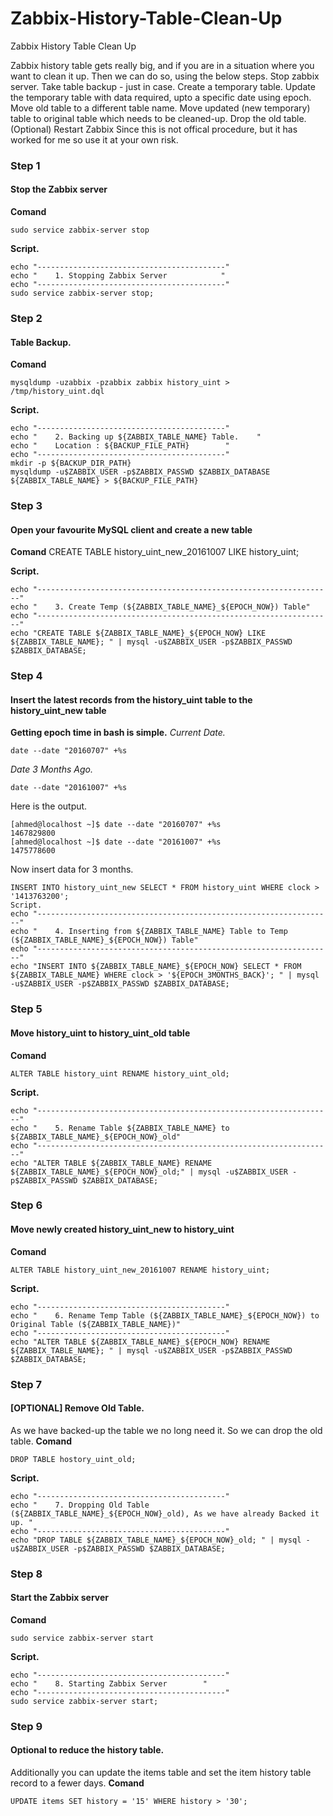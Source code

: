# Zabbix-History-Table-Clean-Up
Zabbix History Table Clean Up

Zabbix history table gets really big, and if you are in a situation where you want to clean it up.
Then we can do so, using the below steps.
Stop zabbix server.
Take table backup - just in case.
Create a temporary table.
Update the temporary table with data required, upto a specific date using epoch.
Move old table to a different table name.
Move updated (new temporary) table to original table which needs to be cleaned-up.
Drop the old table. (Optional)
Restart Zabbix
Since this is not offical procedure, but it has worked for me so use it at your own risk.
### Step 1 
#### Stop the Zabbix server

**Comand**

	sudo service zabbix-server stop

**Script.**

	echo "------------------------------------------"
	echo "    1. Stopping Zabbix Server            "
	echo "------------------------------------------"
	sudo service zabbix-server stop;

### Step 2 
#### Table Backup.
**Comand**

	mysqldump -uzabbix -pzabbix zabbix history_uint > /tmp/history_uint.dql

**Script.**

	echo "------------------------------------------"
	echo "    2. Backing up ${ZABBIX_TABLE_NAME} Table.    "
	echo "    Location : ${BACKUP_FILE_PATH}        "
	echo "------------------------------------------"
	mkdir -p ${BACKUP_DIR_PATH}
	mysqldump -u$ZABBIX_USER -p$ZABBIX_PASSWD $ZABBIX_DATABASE ${ZABBIX_TABLE_NAME} > ${BACKUP_FILE_PATH}

### Step 3 
#### Open your favourite MySQL client and create a new table
**Comand**
	CREATE TABLE history_uint_new_20161007 LIKE history_uint;


**Script.**

	echo "------------------------------------------------------------------"
	echo "    3. Create Temp (${ZABBIX_TABLE_NAME}_${EPOCH_NOW}) Table"
	echo "------------------------------------------------------------------"
	echo "CREATE TABLE ${ZABBIX_TABLE_NAME}_${EPOCH_NOW} LIKE ${ZABBIX_TABLE_NAME}; " | mysql -u$ZABBIX_USER -p$ZABBIX_PASSWD $ZABBIX_DATABASE;
	
### Step 4
#### Insert the latest records from the history_uint table to the history_uint_new table

**Getting epoch time in bash is simple.**
*Current Date.*

	date --date "20160707" +%s

*Date 3 Months Ago.*

	date --date "20161007" +%s

Here is the output.

	[ahmed@localhost ~]$ date --date "20160707" +%s
	1467829800
	[ahmed@localhost ~]$ date --date "20161007" +%s
	1475778600

Now insert data for 3 months.

	INSERT INTO history_uint_new SELECT * FROM history_uint WHERE clock > '1413763200';
	Script.
	echo "------------------------------------------------------------------"
	echo "    4. Inserting from ${ZABBIX_TABLE_NAME} Table to Temp (${ZABBIX_TABLE_NAME}_${EPOCH_NOW}) Table"
	echo "------------------------------------------------------------------"
	echo "INSERT INTO ${ZABBIX_TABLE_NAME}_${EPOCH_NOW} SELECT * FROM ${ZABBIX_TABLE_NAME} WHERE clock > '${EPOCH_3MONTHS_BACK}'; " | mysql -u$ZABBIX_USER -p$ZABBIX_PASSWD $ZABBIX_DATABASE;
### Step 5 
#### Move history_uint to history_uint_old table
**Comand**

	ALTER TABLE history_uint RENAME history_uint_old;

**Script.**

	echo "------------------------------------------------------------------"
	echo "    5. Rename Table ${ZABBIX_TABLE_NAME} to ${ZABBIX_TABLE_NAME}_${EPOCH_NOW}_old"
	echo "------------------------------------------------------------------"
	echo "ALTER TABLE ${ZABBIX_TABLE_NAME} RENAME ${ZABBIX_TABLE_NAME}_${EPOCH_NOW}_old;" | mysql -u$ZABBIX_USER -p$ZABBIX_PASSWD $ZABBIX_DATABASE;

### Step 6 
#### Move newly created history_uint_new to history_uint
**Comand**

	ALTER TABLE history_uint_new_20161007 RENAME history_uint;

**Script.**

	echo "------------------------------------------"
	echo "    6. Rename Temp Table (${ZABBIX_TABLE_NAME}_${EPOCH_NOW}) to Original Table (${ZABBIX_TABLE_NAME})"
	echo "------------------------------------------"
	echo "ALTER TABLE ${ZABBIX_TABLE_NAME}_${EPOCH_NOW} RENAME ${ZABBIX_TABLE_NAME}; " | mysql -u$ZABBIX_USER -p$ZABBIX_PASSWD $ZABBIX_DATABASE;
### Step 7
#### [OPTIONAL] Remove Old Table.

As we have backed-up the table we no long need it. So we can drop the old table.
**Comand**

	DROP TABLE hostory_uint_old;

**Script.**

	echo "------------------------------------------"
	echo "    7. Dropping Old Table (${ZABBIX_TABLE_NAME}_${EPOCH_NOW}_old), As we have already Backed it up. "
	echo "------------------------------------------"
	echo "DROP TABLE ${ZABBIX_TABLE_NAME}_${EPOCH_NOW}_old; " | mysql -u$ZABBIX_USER -p$ZABBIX_PASSWD $ZABBIX_DATABASE;

### Step 8  
#### Start the Zabbix server
**Comand**

	sudo service zabbix-server start

**Script.**

	echo "------------------------------------------"
	echo "    8. Starting Zabbix Server        "
	echo "------------------------------------------"
	sudo service zabbix-server start;
	
### Step 9 
#### Optional to reduce the history table.

Additionally you can update the items table and set the item history table record to a fewer days.
**Comand**

	UPDATE items SET history = '15' WHERE history > '30';
